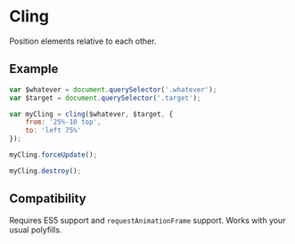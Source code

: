 Cling
======

Position elements relative to each other.

Example
-------

```js
var $whatever = document.querySelector('.whatever');
var $target = document.querySelector('.target');

var myCling = cling($whatever, $target, {
	from: '25%-10 top',
	to: 'left 75%'
});

myCling.forceUpdate();

myCling.destroy();
```

Compatibility
-------------

Requires ES5 support and `requestAnimationFrame` support. Works with your usual polyfills.
